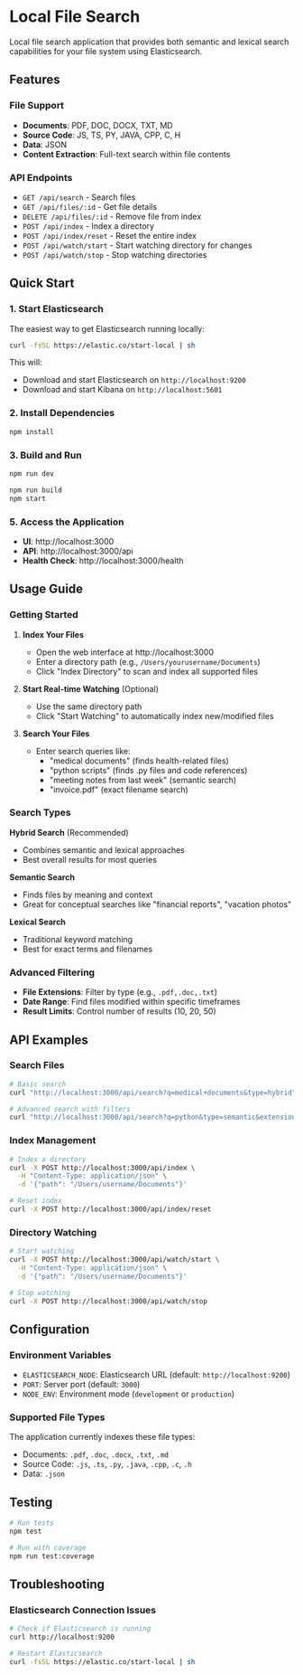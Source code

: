 # Local File Search

Local file search application that provides both semantic and lexical search capabilities for your file system using Elasticsearch.

## Features

### File Support
- **Documents**: PDF, DOC, DOCX, TXT, MD
- **Source Code**: JS, TS, PY, JAVA, CPP, C, H
- **Data**: JSON
- **Content Extraction**: Full-text search within file contents

### API Endpoints
- `GET /api/search` - Search files
- `GET /api/files/:id` - Get file details
- `DELETE /api/files/:id` - Remove file from index
- `POST /api/index` - Index a directory
- `POST /api/index/reset` - Reset the entire index
- `POST /api/watch/start` - Start watching directory for changes
- `POST /api/watch/stop` - Stop watching directories

## Quick Start

### 1. Start Elasticsearch

The easiest way to get Elasticsearch running locally:

```bash
curl -fsSL https://elastic.co/start-local | sh
```

This will:
- Download and start Elasticsearch on `http://localhost:9200`
- Download and start Kibana on `http://localhost:5601`

### 2. Install Dependencies

```bash
npm install
```

### 3. Build and Run

```bash
npm run dev

npm run build
npm start
```

### 5. Access the Application

- **UI**: http://localhost:3000
- **API**: http://localhost:3000/api
- **Health Check**: http://localhost:3000/health

## Usage Guide

### Getting Started

1. **Index Your Files**
   - Open the web interface at http://localhost:3000
   - Enter a directory path (e.g., `/Users/yourusername/Documents`)
   - Click "Index Directory" to scan and index all supported files

2. **Start Real-time Watching** (Optional)
   - Use the same directory path
   - Click "Start Watching" to automatically index new/modified files

3. **Search Your Files**
   - Enter search queries like:
     - "medical documents" (finds health-related files)
     - "python scripts" (finds .py files and code references)
     - "meeting notes from last week" (semantic search)
     - "invoice.pdf" (exact filename search)

### Search Types

**Hybrid Search** (Recommended)
- Combines semantic and lexical approaches
- Best overall results for most queries

**Semantic Search**
- Finds files by meaning and context
- Great for conceptual searches like "financial reports", "vacation photos"

**Lexical Search**
- Traditional keyword matching
- Best for exact terms and filenames

### Advanced Filtering

- **File Extensions**: Filter by type (e.g., `.pdf,.doc,.txt`)
- **Date Range**: Find files modified within specific timeframes
- **Result Limits**: Control number of results (10, 20, 50)

## API Examples

### Search Files
```bash
# Basic search
curl "http://localhost:3000/api/search?q=medical+documents&type=hybrid"

# Advanced search with filters
curl "http://localhost:3000/api/search?q=python&type=semantic&extensions=.py,.js&limit=10"
```

### Index Management
```bash
# Index a directory
curl -X POST http://localhost:3000/api/index \
  -H "Content-Type: application/json" \
  -d '{"path": "/Users/username/Documents"}'

# Reset index
curl -X POST http://localhost:3000/api/index/reset
```

### Directory Watching
```bash
# Start watching
curl -X POST http://localhost:3000/api/watch/start \
  -H "Content-Type: application/json" \
  -d '{"path": "/Users/username/Documents"}'

# Stop watching
curl -X POST http://localhost:3000/api/watch/stop
```

## Configuration

### Environment Variables
- `ELASTICSEARCH_NODE`: Elasticsearch URL (default: `http://localhost:9200`)
- `PORT`: Server port (default: `3000`)
- `NODE_ENV`: Environment mode (`development` or `production`)

### Supported File Types
The application currently indexes these file types:
- Documents: `.pdf`, `.doc`, `.docx`, `.txt`, `.md`
- Source Code: `.js`, `.ts`, `.py`, `.java`, `.cpp`, `.c`, `.h`
- Data: `.json`

## Testing

```bash
# Run tests
npm test

# Run with coverage
npm run test:coverage
```

## Troubleshooting

### Elasticsearch Connection Issues
```bash
# Check if Elasticsearch is running
curl http://localhost:9200

# Restart Elasticsearch
curl -fsSL https://elastic.co/start-local | sh
```
